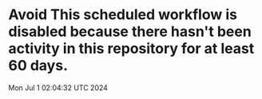 # Avoid This scheduled workflow is disabled because there hasn't been activity in this repository for at least 60 days.
Mon Jul  1 02:04:32 UTC 2024

